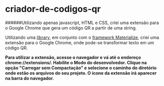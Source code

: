 # criador-de-codigos-qr

######Utilizando apenas javascript, HTML e CSS, criei uma extensão para o Google Chrome que gera um código QR a partir de uma string. 

Utilizando uma [library](https://github.com/davidshimjs/qrcodejs), em conjunto com o [framework Materialize](https://materializecss.com/), criei uma extensão para o Google Chrome, onde pode-se transformar texto em um código QR.

**Para utilizar a extensão, acesse o navegador e vá até o endereço chrome://extensions/. Habilite o Modo do desenvolvedor. Clique na opção "Carregar sem Compactação" e selecione o caminho do diretório onde estão os arquivos do seu projeto. O ícone da extensão irá aparecer na barra do navegador.**
